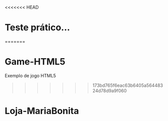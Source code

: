 <<<<<<< HEAD
# Teste prático...

=======
# Game-HTML5
Exemplo de jogo HTML5
>>>>>>> 173bd765f6eac63b6405a56448324d78d9a9f060
# Loja-MariaBonita

